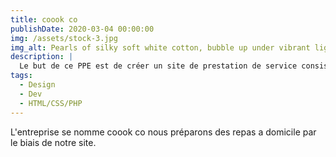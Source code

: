 ```yaml
---
title: coook co
publishDate: 2020-03-04 00:00:00
img: /assets/stock-3.jpg
img_alt: Pearls of silky soft white cotton, bubble up under vibrant lighting
description: |
  Le but de ce PPE est de créer un site de prestation de service consistant a préparer des repas à domicile
tags:
  - Design
  - Dev
  - HTML/CSS/PHP
---
```


L'entreprise se nomme coook co nous préparons des repas a domicile par le biais de notre site. 